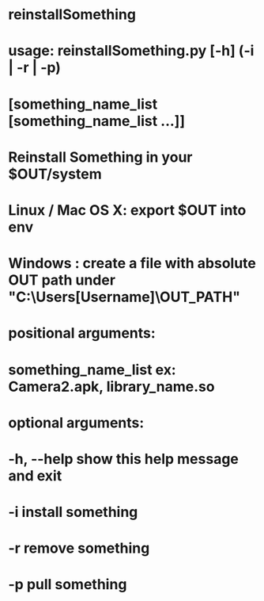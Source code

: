 # reinstallSomething
#
# usage: reinstallSomething.py [-h] (-i | -r | -p)
#                             [something_name_list [something_name_list ...]]
#
# Reinstall Something in your $OUT/system
#       Linux / Mac OS X: export $OUT into env
#       Windows         : create a file with absolute OUT path under "C:\Users\[Username]\OUT_PATH"
#
# positional arguments:
#   something_name_list  ex: Camera2.apk, library_name.so
# 
# optional arguments:
# 
#   -h, --help           show this help message and exit
#   -i                   install something
#   -r                   remove something
#   -p                   pull something
